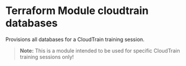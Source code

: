 # Terraform Module cloudtrain databases

Provisions all databases for a CloudTrain training session.

> **Note:** This is a module intended to be used for specific CloudTrain training sessions only!
